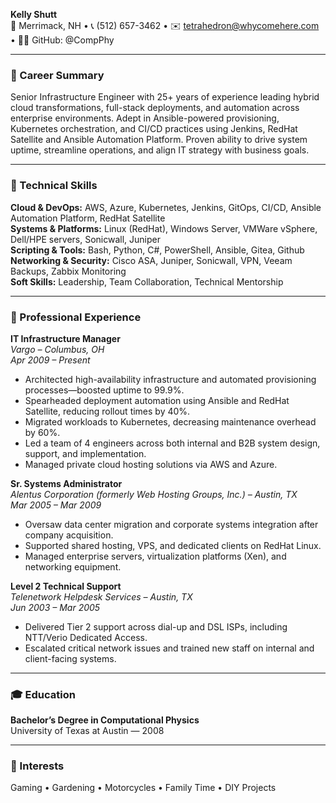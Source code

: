 **Kelly Shutt**  
📍 Merrimack, NH • 📞 (512) 657-3462 • ✉️ tetrahedron@whycomehere.com • 🧑‍💻 GitHub: @CompPhy  

---

### 🚀 Career Summary  
Senior Infrastructure Engineer with 25+ years of experience leading hybrid cloud transformations, full-stack deployments, and automation across enterprise environments. Adept in Ansible-powered provisioning, Kubernetes orchestration, and CI/CD practices using Jenkins, RedHat Satellite and Ansible Automation Platform. Proven ability to drive system uptime, streamline operations, and align IT strategy with business goals.

---

### 🧰 Technical Skills  

**Cloud & DevOps:** AWS, Azure, Kubernetes, Jenkins, GitOps, CI/CD, Ansible Automation Platform, RedHat Satellite  
**Systems & Platforms:** Linux (RedHat), Windows Server, VMWare vSphere, Dell/HPE servers, Sonicwall, Juniper  
**Scripting & Tools:** Bash, Python, C#, PowerShell, Ansible, Gitea, Github  
**Networking & Security:** Cisco ASA, Juniper, Sonicwall, VPN, Veeam Backups, Zabbix Monitoring  
**Soft Skills:** Leadership, Team Collaboration, Technical Mentorship

---

### 💼 Professional Experience  

**IT Infrastructure Manager**  
*Vargo – Columbus, OH*  
*Apr 2009 – Present*  
- Architected high-availability infrastructure and automated provisioning processes—boosted uptime to 99.9%.  
- Spearheaded deployment automation using Ansible and RedHat Satellite, reducing rollout times by 40%.  
- Migrated workloads to Kubernetes, decreasing maintenance overhead by 60%.  
- Led a team of 4 engineers across both internal and B2B system design, support, and implementation.  
- Managed private cloud hosting solutions via AWS and Azure.

**Sr. Systems Administrator**  
*Alentus Corporation (formerly Web Hosting Groups, Inc.) – Austin, TX*  
*Mar 2005 – Mar 2009*  
- Oversaw data center migration and corporate systems integration after company acquisition.  
- Supported shared hosting, VPS, and dedicated clients on RedHat Linux.  
- Managed enterprise servers, virtualization platforms (Xen), and networking equipment.

**Level 2 Technical Support**  
*Telenetwork Helpdesk Services – Austin, TX*  
*Jun 2003 – Mar 2005*  
- Delivered Tier 2 support across dial-up and DSL ISPs, including NTT/Verio Dedicated Access.  
- Escalated critical network issues and trained new staff on internal and client-facing systems.

---

### 🎓 Education  
**Bachelor’s Degree in Computational Physics**  
University of Texas at Austin — 2008  

---

### 🎯 Interests  
Gaming • Gardening • Motorcycles • Family Time • DIY Projects  
